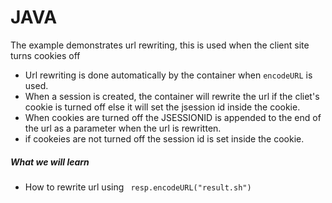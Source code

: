 # JAVA 
The example demonstrates url rewriting, this is used when the client site turns cookies off
- Url rewriting is done automatically by the container when `encodeURL` is used.
- When a session is created, the container will rewrite the url if the cliet's cookie is turned off else it will set the jsession  id inside the cookie.
- When cookies are turned off the JSESSIONID is appended to the end of the url as a parameter when the url is rewritten. 
- if cookeies are not turned off the session id is set inside the cookie.

##### What we will learn
- How to rewrite url using ` resp.encodeURL("result.sh")`